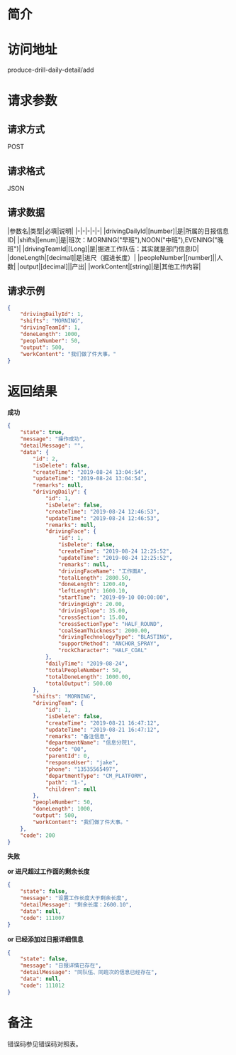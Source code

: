 # 简介

# 访问地址
produce-drill-daily-detail/add

# 请求参数

## 请求方式
POST

## 请求格式
JSON

## 请求数据
|参数名|类型|必填|说明|
|-|-|-|-|-|
|drivingDailyId|[number]|是|所属的日报信息ID|
|shifts|[enum]|是|班次：MORNING("早班"),NOON("中班"),EVENING("晚班")|
|drivingTeamId|[Long]|是|掘进工作队伍：其实就是部门信息ID|
|doneLength|[decimal]|是|进尺（掘进长度）|
|peopleNumber|[number]||人数|
|output|[decimal]||产出|
|workContent|[string]|是|其他工作内容|

## 请求示例
```json
{
    "drivingDailyId": 1,
    "shifts": "MORNING",
    "drivingTeamId": 1,
    "doneLength": 1000,
    "peopleNumber": 50,
    "output": 500,
    "workContent": "我们做了件大事。"
}
```

# 返回结果
**成功**
```json
{
    "state": true,
    "message": "操作成功",
    "detailMessage": "",
    "data": {
        "id": 2,
        "isDelete": false,
        "createTime": "2019-08-24 13:04:54",
        "updateTime": "2019-08-24 13:04:54",
        "remarks": null,
        "drivingDaily": {
            "id": 1,
            "isDelete": false,
            "createTime": "2019-08-24 12:46:53",
            "updateTime": "2019-08-24 12:46:53",
            "remarks": null,
            "drivingFace": {
                "id": 1,
                "isDelete": false,
                "createTime": "2019-08-24 12:25:52",
                "updateTime": "2019-08-24 12:25:52",
                "remarks": null,
                "drivingFaceName": "工作面A",
                "totalLength": 2800.50,
                "doneLength": 1200.40,
                "leftLength": 1600.10,
                "startTime": "2019-09-10 00:00:00",
                "drivingHigh": 20.00,
                "drivingSlope": 35.00,
                "crossSection": 15.00,
                "crossSectionType": "HALF_ROUND",
                "coalSeamThickness": 2000.00,
                "drivingTechnologyType": "BLASTING",
                "supportMethod": "ANCHOR_SPRAY",
                "rockCharacter": "HALF_COAL"
            },
            "dailyTime": "2019-08-24",
            "totalPeopleNumber": 50,
            "totalDoneLength": 1000.00,
            "totalOutput": 500.00
        },
        "shifts": "MORNING",
        "drivingTeam": {
            "id": 1,
            "isDelete": false,
            "createTime": "2019-08-21 16:47:12",
            "updateTime": "2019-08-21 16:47:12",
            "remarks": "备注信息",
            "departmentName": "信息分院1",
            "code": "00",
            "parentId": 0,
            "responseUser": "jake",
            "phone": "13535565497",
            "departmentType": "CM_PLATFORM",
            "path": "1-",
            "children": null
        },
        "peopleNumber": 50,
        "doneLength": 1000,
        "output": 500,
        "workContent": "我们做了件大事。"
    },
    "code": 200
}
```

**失败**

**or 进尺超过工作面的剩余长度**
```json
{
    "state": false,
    "message": "设置工作长度大于剩余长度",
    "detailMessage": "剩余长度：2600.10",
    "data": null,
    "code": 111007
}
```

**or 已经添加过日报详细信息**
```json
{
    "state": false,
    "message": "日报详情已存在",
    "detailMessage": "同队伍、同班次的信息已经存在",
    "data": null,
    "code": 111012
}
```



# 备注
错误码参见错误码对照表。